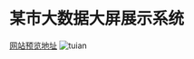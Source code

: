 # 某市大数据大屏展示系统
 [网站预览地址](https://liuhao1234.github.io/largeSizeScreenMonitors/beijingzicai/logistics.html)
![tuian]("./static/images/map-bg.png")